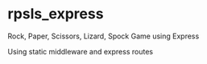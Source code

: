 # rpsls_express
Rock, Paper, Scissors, Lizard, Spock Game using Express

Using static middleware and express routes
